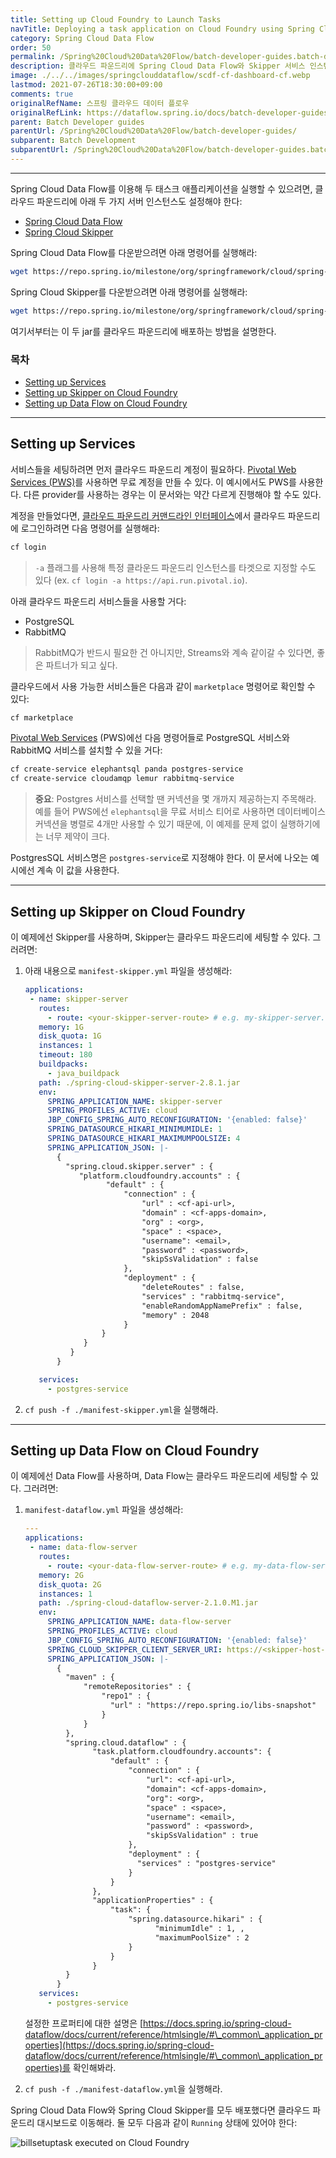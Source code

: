 ```yaml
---
title: Setting up Cloud Foundry to Launch Tasks
navTitle: Deploying a task application on Cloud Foundry using Spring Cloud Data Flow
category: Spring Cloud Data Flow
order: 50
permalink: /Spring%20Cloud%20Data%20Flow/batch-developer-guides.batch-development.data-flow-simple-task-cloudfoundry/
description: 클라우드 파운드리에 Spring Cloud Data Flow와 Skipper 서비스 인스턴스 세팅하기
image: ./../../images/springclouddataflow/scdf-cf-dashboard-cf.webp
lastmod: 2021-07-26T18:30:00+09:00
comments: true
originalRefName: 스프링 클라우드 데이터 플로우
originalRefLink: https://dataflow.spring.io/docs/batch-developer-guides/batch/data-flow-simple-task-cloudfoundry/
parent: Batch Developer guides
parentUrl: /Spring%20Cloud%20Data%20Flow/batch-developer-guides/
subparent: Batch Development
subparentUrl: /Spring%20Cloud%20Data%20Flow/batch-developer-guides.batch-development/
---
```


---

Spring Cloud Data Flow를 이용해 두 태스크 애플리케이션을 실행할 수 있으려면, 클라우드 파운드리에 아래 두 가지 서버 인스턴스도 설정해야 한다:

- [Spring Cloud Data Flow](https://cloud.spring.io/spring-cloud-dataflow/)
- [Spring Cloud Skipper](https://cloud.spring.io/spring-cloud-skipper/)

Spring Cloud Data Flow를 다운받으려면 아래 명령어를 실행해라:

```bash
wget https://repo.spring.io/milestone/org/springframework/cloud/spring-cloud-dataflow-server/2.1.0.M1/spring-cloud-dataflow-server-2.1.0.M1.jar
```

Spring Cloud Skipper를 다운받으려면 아래 명령어를 실행해라:

```bash
wget https://repo.spring.io/milestone/org/springframework/cloud/spring-cloud-skipper-server/2.0.2.RC1/spring-cloud-skipper-server-2.0.2.RC1.jar
```

여기서부터는 이 두 jar를 클라우드 파운드리에 배포하는 방법을 설명한다.

### 목차

- [Setting up Services](#setting-up-services)
- [Setting up Skipper on Cloud Foundry](#setting-up-skipper-on-cloud-foundry)
- [Setting up Data Flow on Cloud Foundry](#setting-up-data-flow-on-cloud-foundry)

---

## Setting up Services

서비스들을 세팅하려면 먼저 클라우드 파운드리 계정이 필요하다. [Pivotal Web Services (PWS)](https://run.pivotal.io/)를 사용하면 무료 계정을 만들 수 있다. 이 예시에서도 PWS를 사용한다. 다른 provider를 사용하는 경우는 이 문서와는 약간 다르게 진행해야 할 수도 있다.

계정을 만들었다면, [클라우드 파운드리 커맨드라인 인터페이스](https://console.run.pivotal.io/tools)에서 클라우드 파운드리에 로그인하려면 다음 명령어를 실행해라:

```bash
cf login
```

> `-a` 플래그를 사용해 특정 클라운드 파운드리 인스턴스를 타겟으로 지정할 수도 있다 (ex. `cf login -a https://api.run.pivotal.io`).

아래 클라우드 파운드리 서비스들을 사용할 거다:

- PostgreSQL
- RabbitMQ

> RabbitMQ가 반드시 필요한 건 아니지만, Streams와 계속 같이갈 수 있다면, 좋은 파트너가 되고 싶다.

클라우드에서 사용 가능한 서비스들은 다음과 같이 `marketplace` 명령어로 확인할 수 있다:

```bash
cf marketplace
```

[Pivotal Web Services](https://run.pivotal.io/) (PWS)에선 다음 명령어들로 PostgreSQL 서비스와 RabbitMQ 서비스를 설치할 수 있을 거다:

```bash
cf create-service elephantsql panda postgres-service
cf create-service cloudamqp lemur rabbitmq-service
```

> **중요**: Postgres 서비스를 선택할 땐 커넥션을 몇 개까지 제공하는지 주목해라. 예를 들어 PWS에선 `elephantsql`을 무료 서비스 티어로 사용하면 데이터베이스 커넥션을 병렬로 4개만 사용할 수 있기 때문에, 이 예제를 문제 없이 실행하기에는 너무 제약이 크다.

PostgresSQL 서비스명은 `postgres-service`로 지정해야 한다. 이 문서에 나오는 예시에선 계속 이 값을 사용한다.

---

## Setting up Skipper on Cloud Foundry

이 예제에선 Skipper를 사용하며, Skipper는 클라우드 파운드리에 세팅할 수 있다. 그러려면:

1. 아래 내용으로 `manifest-skipper.yml` 파일을 생성해라:

   ```yaml
   applications:
    - name: skipper-server
      routes:
        - route: <your-skipper-server-route> # e.g. my-skipper-server.cfapps.io
      memory: 1G
      disk_quota: 1G
      instances: 1
      timeout: 180
      buildpacks:
        - java_buildpack
      path: ./spring-cloud-skipper-server-2.8.1.jar
      env:
        SPRING_APPLICATION_NAME: skipper-server
        SPRING_PROFILES_ACTIVE: cloud
        JBP_CONFIG_SPRING_AUTO_RECONFIGURATION: '{enabled: false}'
        SPRING_DATASOURCE_HIKARI_MINIMUMIDLE: 1
        SPRING_DATASOURCE_HIKARI_MAXIMUMPOOLSIZE: 4
        SPRING_APPLICATION_JSON: |-
          {
            "spring.cloud.skipper.server" : {
               "platform.cloudfoundry.accounts" : {
                     "default" : {
                         "connection" : {
                             "url" : <cf-api-url>,
                             "domain" : <cf-apps-domain>,
                             "org" : <org>,
                             "space" : <space>,
                             "username": <email>,
                             "password" : <password>,
                             "skipSsValidation" : false
                         },
                         "deployment" : {
                             "deleteRoutes" : false,
                             "services" : "rabbitmq-service",
                             "enableRandomAppNamePrefix" : false,
                             "memory" : 2048
                         }
                    }
                }
             }
          }
   
      services:
        - postgres-service
   ```

2. `cf push -f ./manifest-skipper.yml`을 실행해라.

---

## Setting up Data Flow on Cloud Foundry

이 예제에선 Data Flow를 사용하며, Data Flow는 클라우드 파운드리에 세팅할 수 있다. 그러려면:

1. `manifest-dataflow.yml` 파일을 생성해라:

   ```yaml
   ---
   applications:
    - name: data-flow-server
      routes:
        - route: <your-data-flow-server-route> # e.g. my-data-flow-server.cfapps.io
      memory: 2G
      disk_quota: 2G
      instances: 1
      path: ./spring-cloud-dataflow-server-2.1.0.M1.jar
      env:
        SPRING_APPLICATION_NAME: data-flow-server
        SPRING_PROFILES_ACTIVE: cloud
        JBP_CONFIG_SPRING_AUTO_RECONFIGURATION: '{enabled: false}'
        SPRING_CLOUD_SKIPPER_CLIENT_SERVER_URI: https://<skipper-host-name>/api
        SPRING_APPLICATION_JSON: |-
          {
            "maven" : {
                "remoteRepositories" : {
                    "repo1" : {
                      "url" : "https://repo.spring.io/libs-snapshot"
                    }
                }
            },
            "spring.cloud.dataflow" : {
                  "task.platform.cloudfoundry.accounts": {
                      "default" : {
                          "connection" : {
                              "url": <cf-api-url>,
                              "domain": <cf-apps-domain>,
                              "org": <org>,
                              "space" : <space>,
                              "username": <email>,
                              "password" : <password>,
                              "skipSsValidation" : true
                          },
                          "deployment" : {
                            "services" : "postgres-service"
                          }
                      }
                  },
                  "applicationProperties" : {
                      "task": {
                          "spring.datasource.hikari" : {
                                "minimumIdle" : 1, ,  
                                "maximumPoolSize" : 2
                          }
                      }
                  }
            }
          }
      services:
        - postgres-service
   ```

   설정한 프로퍼티에 대한 설명은 [https://docs.spring.io/spring-cloud-dataflow/docs/current/reference/htmlsingle/#\_common\_application_properties](https://docs.spring.io/spring-cloud-dataflow/docs/current/reference/htmlsingle/#\_common\_application_properties)를 확인해봐라.

2. `cf push -f ./manifest-dataflow.yml`을 실행해라.

Spring Cloud Data Flow와 Spring Cloud Skipper를 모두 배포했다면 클라우드 파운드리 대시보드로 이동해라. 둘 모두 다음과 같이 `Running` 상태에 있어야 한다:

![billsetuptask executed on Cloud Foundry](./../../images/springclouddataflow/scdf-cf-dashboard-cf.webp)
